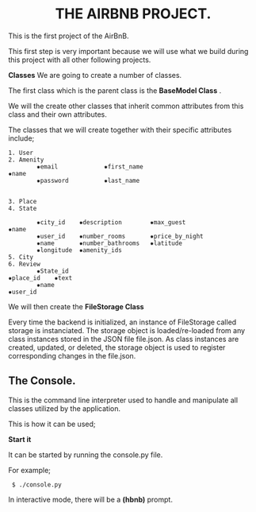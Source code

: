 <h1 align="center">THE AIRBNB PROJECT.</h1>
This is the first project of the AirBnB.

This first step is very important because we will use what we build during this project with all other following projects.

**Classes**
We are going to create a number of classes.

The first class which is the parent class is the **BaseModel Class** .

We will the create other classes that inherit common attributes from this class and their own attributes.

The classes that we will create together with their specific attributes include; 

    1. User                                                               2. Amenity       
            ✹email             ✹first_name                                      ✹name           
            ✹password          ✹last_name
                       

    3. Place                                                              4. State
    
            ✹city_id    ✹description        ✹max_guest                         ✹name                 
            ✹user_id    ✹number_rooms       ✹price_by_night               
            ✹name       ✹number_bathrooms   ✹latitude
            ✹longitude  ✹amenity_ids    
    5. City                                                               6. Review
            ✹State_id                                                           ✹place_id    ✹text
            ✹name                                                               ✹user_id
            
 
 We will then create the **FileStorage Class** 
 
Every time the backend is initialized, an instance of FileStorage called storage is instanciated. The storage object is loaded/re-loaded from any class instances stored in the JSON file file.json. As class instances are created, updated, or deleted, the storage object is used to register corresponding changes in the file.json.
  
 <h2>The Console.</h2> 
 
 This is the command line interpreter used to handle and manipulate all classes utilized by the application.
 
 This is how it can be used;
 
 **Start it**
 
 It can be started by running the console.py file.
 
 For example; 
  
     $ ./console.py
     
 In interactive mode, there will be a **(hbnb)** prompt.
  
  
  
   
  
         
         
     
         
         
 
